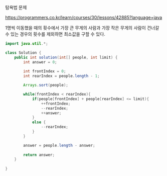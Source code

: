 탐욕법 문제

https://programmers.co.kr/learn/courses/30/lessons/42885?language=java

1명씩 이동했을 때의 횟수에서 가장 큰 무게의 사람과 가장 작은 무게의 사람이 건너갈 수 있는 경우의 횟수를 제외하면 최소값을 구할 수 있다.

```java
import java.util.*;

class Solution {
    public int solution(int[] people, int limit) {
        int answer = 0;
        
        int frontIndex = 0;
        int rearIndex = people.length - 1;

        Arrays.sort(people);

        while(frontIndex < rearIndex){
            if(people[frontIndex] + people[rearIndex] <= limit){
                ++frontIndex;
                --rearIndex;
                ++answer;
            }
            else {
                --rearIndex;
            }
        }

        answer = people.length - answer;
        
        return answer;
    }
    
}
```
